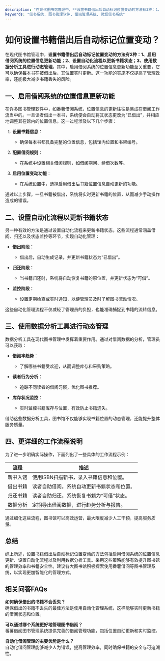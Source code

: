 ```yaml
---
description: "在现代图书馆管理中，**设置书籍借出后自动标记位置变动的方法有3种：1、启用借阅系统的位置信息更新功能；2、设置自动化流程以更新书籍状态；3、使用数据分析工具进行动态管理**。其中，启用借阅系统的位置信息更新功能至关重要，它可以确保每本书在被借出后，其位置实时更新。这一功能的实施不仅提高了管理效率，还能极大减少书籍丢失的风险。"
keywords: "借书系统, 图书管理软件, 借阅管理系统, 微信借书系统"
---
```

# 如何设置书籍借出后自动标记位置变动？

在现代图书馆管理中，**设置书籍借出后自动标记位置变动的方法有3种：1、启用借阅系统的位置信息更新功能；2、设置自动化流程以更新书籍状态；3、使用数据分析工具进行动态管理**。其中，启用借阅系统的位置信息更新功能至关重要，它可以确保每本书在被借出后，其位置实时更新。这一功能的实施不仅提高了管理效率，还能极大减少书籍丢失的风险。

## 一、启用借阅系统的位置信息更新功能

在许多图书管理软件中，如番薯借阅系统，位置信息的更新往往是集成在借阅工作流当中的。一旦读者借出一本书，系统便会自动将其状态更改为“已借出”，并相应地调整其在馆内的位置信息。这一过程涉及以下几个步骤：

1. **设置书籍信息**：
   - 确保每本书都具备完整的位置信息，包括馆内位置和书架编号。
   
2. **配置借阅规则**：
   - 在系统中设置相关借阅规则，如借阅期间、续借次数等。

3. **启用位置变动功能**：
   - 在系统设置中，选择启用借出后书籍位置信息自动更新的功能。

通过以上步骤，一旦书籍被借出，系统将实时更新书籍的位置，从而减少手动操作造成的错误。

## 二、设置自动化流程以更新书籍状态

另一种有效的方法是通过设置自动化流程来更新书籍状态。这些流程通常涵盖借阅、归还以及状态监控等环节，实现自动化管理：

- **借出阶段**：
  - 借出后，自动生成记录，并更新书籍状态为“已借出”。

- **归还阶段**：
  - 当书籍归还时，系统将自动恢复书籍的原位置，并更新状态为“可借”。

- **监控阶段**：
  - 设置定期检查或实时通知，以便管理员及时了解图书流动情况。

这些自动化管理流程不仅减轻了管理员的负担，也能准确捕捉到书籍的流转信息。

## 三、使用数据分析工具进行动态管理

数据分析工具在现代图书管理中发挥着重要作用。通过对借阅数据的分析，管理员可以获取：

- **借阅率趋势**：
  - 了解哪些书籍受欢迎，从而调整库存和采购策略。

- **读者行为分析**：
  - 追踪不同读者的借阅习惯，优化图书推荐。

- **库存状况监控**：
  - 实时监控书籍库存与位置，有效防止书籍遗失。

借助这些数据分析工具，图书馆不仅能够实现书籍位置的动态管理，还能提升整体服务质量。

## 四、更详细的工作流程说明

为了进一步明确实际操作，下面列出了一些具体的工作流程示例：

| 流程        | 描述                                    |
|-------------|-----------------------------------------|
| 新书入馆   | 使用ISBN扫描新书，录入书籍信息和位置。 |
| 借出书籍   | 读者自助借阅，系统自动更新书籍状态和位置。 |
| 归还书籍   | 读者自助归还，系统恢复书籍为“可借”状态。 |
| 数据分析   | 定期导出借阅数据，进行趋势分析与报告。    |

通过细化这些流程，图书馆可以高效运营，最大限度减少人工干预，提高服务质量。

## 总结

综上所述，设置书籍借出后自动标记位置变动的方法包括启用借阅系统的位置信息更新、设置自动化流程以及利用数据分析工具。采用这些策略能够有效提升图书馆的管理效率和书籍安全性。建议各大图书馆积极探索使用番薯借阅等图书管理系统，以实现更加智能化的管理方式。

## 相关问答FAQs

**如何确保借出的书籍不会丢失？**  
确保借出的书籍不丢失的最佳方法是使用自动化管理系统，这样能够实时更新书籍的借阅状态和位置。

**可以通过哪个系统更好地管理图书借阅？**  
番薯借阅图书管理系统提供完善的借阅管理功能，包括位置自动更新和实时监控。

**自动化借阅管理的主要优势是什么？**  
自动化借阅管理能够减少人为错误，提高管理效率，同时确保书籍的安全与可追溯性。
